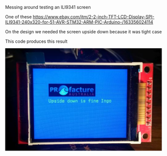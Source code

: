 Messing around testing an ILI9341 screen

One of these
https://www.ebay.com/itm/2-2-inch-TFT-LCD-Display-SPI-ILI9341-240x320-for-51-AVR-STM32-ARM-PIC-Arduino-/163356024114

On the design we needed the screen upside down because it was tight case
>
This code produces this result

![](https://github.com/LdB-ECM/Docs_and_Images/blob/master/Images/upside_down.jpg?raw=true)

